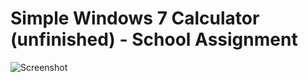 # Simple Windows 7 Calculator (unfinished) - School Assignment

![Screenshot](https://raw.githubusercontent.com/flextry/Telerik-Academy/master/Programming%20with%20C%23/Codes/Other/School%20Assignments/Calculator%20(XAML)/calculator.jpg)
